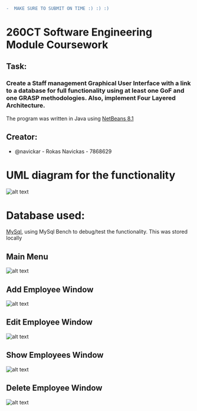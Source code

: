 ```diff
-  MAKE SURE TO SUBMIT ON TIME :) :) :)  
```
# 260CT Software Engineering Module Coursework
## Task: ##
### Create a Staff management Graphical User Interface with a link to a database for full functionality using at least one GoF and one GRASP methodologies. Also, implement Four Layered Architecture.

The program was written in Java using [NetBeans 8.1](https://netbeans.org/community/releases/81/install.html)
## Creator: ##
* @navickar - Rokas Navickas - 7868629

# UML diagram for the functionality #
![alt text](https://github.coventry.ac.uk/navickar/260CT/blob/master/uml.png)

# Database used: #
[MySql](https://www.mysql.com/), using MySql Bench to debug/test the functionality. This was stored locally


## Main Menu ##
![alt text](https://github.coventry.ac.uk/navickar/260CT/blob/master/main.png)

## Add Employee Window ##
![alt text](https://github.coventry.ac.uk/navickar/260CT/blob/master/addemp.png)

## Edit Employee Window ##
![alt text](https://github.coventry.ac.uk/navickar/260CT/blob/master/editemp.png)

## Show Employees Window ##
![alt text](https://github.coventry.ac.uk/navickar/260CT/blob/master/showemp.png)

## Delete Employee Window ##
![alt text](https://github.coventry.ac.uk/navickar/260CT/blob/master/delemp.png)






